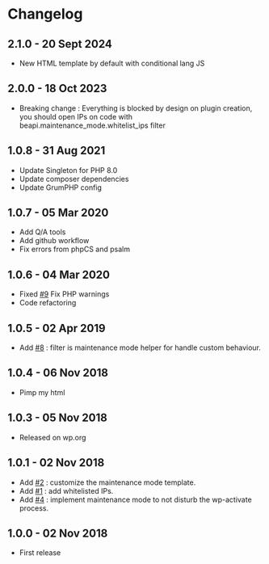 # Changelog ##

## 2.1.0 - 20 Sept 2024

* New HTML template by default with conditional lang JS

## 2.0.0 - 18 Oct 2023
* Breaking change : Everything is blocked by design on plugin creation, you should open IPs on code with beapi.maintenance_mode.whitelist_ips filter


## 1.0.8 - 31 Aug 2021
* Update Singleton for PHP 8.0
* Update composer dependencies
* Update GrumPHP config

## 1.0.7 - 05 Mar 2020
* Add Q/A tools
* Add github workflow
* Fix errors from phpCS and psalm

## 1.0.6 - 04 Mar 2020
* Fixed [#9](https://github.com/BeAPI/beapi-maintenance-mode/issues/9) Fix PHP warnings
* Code refactoring

## 1.0.5 - 02 Apr 2019
* Add [#8](https://github.com/BeAPI/beapi-maintenance-mode/issues/8) : filter is maintenance mode helper for handle custom behaviour.

## 1.0.4 - 06 Nov 2018
* Pimp my html

## 1.0.3 - 05 Nov 2018
* Released on wp.org

## 1.0.1 - 02 Nov 2018
* Add [#2](https://github.com/BeAPI/beapi-maintenance-mode/issues/2) : customize the maintenance mode template.
* Add [#1](https://github.com/BeAPI/beapi-maintenance-mode/issues/1) : add whitelisted IPs.
* Add [#4](https://github.com/BeAPI/beapi-maintenance-mode/issues/4) : implement maintenance mode to not disturb the wp-activate process.

## 1.0.0 - 02 Nov 2018
* First release